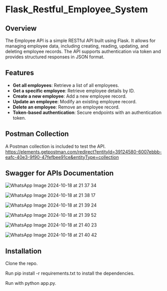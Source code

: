 # Flask_Restful_Employee_System

## Overview

The Employee API is a simple RESTful API built using Flask. It allows for managing employee data, including creating, reading, updating, and deleting employee records. The API supports authentication via token and provides structured responses in JSON format.

## Features

- **Get all employees**: Retrieve a list of all employees.
- **Get a specific employee**: Retrieve employee details by ID.
- **Create a new employee**: Add a new employee record.
- **Update an employee**: Modify an existing employee record.
- **Delete an employee**: Remove an employee record.
- **Token-based authentication**: Secure endpoints with an authentication token.

## Postman Collection

A Postman collection is included to test the API.
https://elements.getpostman.com/redirect?entityId=39124580-6007ebbb-eafc-40e3-9f90-47fefbee91ce&entityType=collection

## Swagger for APIs Documentation

![WhatsApp Image 2024-10-18 at 21 37 34](https://github.com/user-attachments/assets/29658ccb-fd27-44aa-b6e9-817ab3236969)

![WhatsApp Image 2024-10-18 at 21 38 17](https://github.com/user-attachments/assets/8b0b659b-5bf0-416d-9e67-eb7b5eb5bbd0)

![WhatsApp Image 2024-10-18 at 21 39 24](https://github.com/user-attachments/assets/61be59b2-d3ad-49a8-91ce-4840da3faa3d)

![WhatsApp Image 2024-10-18 at 21 39 52](https://github.com/user-attachments/assets/7806b863-9428-4a53-8e63-faecf2cc6a34)

![WhatsApp Image 2024-10-18 at 21 40 23](https://github.com/user-attachments/assets/028cd692-33aa-4baf-b807-becfce5a0568)

![WhatsApp Image 2024-10-18 at 21 40 42](https://github.com/user-attachments/assets/9681c3eb-92da-4f1b-888b-b581c6eef551)


## Installation

Clone the repo.

Run pip install -r requirements.txt to install the dependencies.

Run with python app.py.









